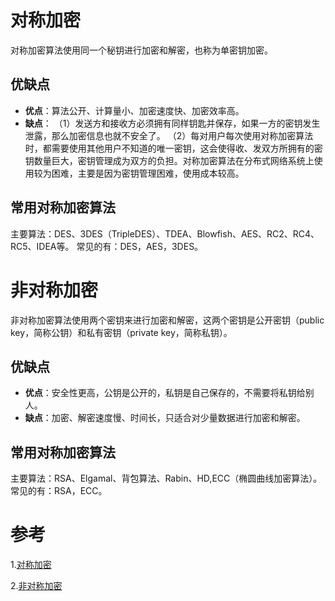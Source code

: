 # 对称加密
对称加密算法使用同一个秘钥进行加密和解密，也称为单密钥加密。

## 优缺点
- **优点**：算法公开、计算量小、加密速度快、加密效率高。
- **缺点**：
（1）发送方和接收方必须拥有同样钥匙并保存，如果一方的密钥发生泄露，那么加密信息也就不安全了。
（2）每对用户每次使用对称加密算法时，都需要使用其他用户不知道的唯一密钥，这会使得收、发双方所拥有的密钥数量巨大，密钥管理成为双方的负担。对称加密算法在分布式网络系统上使用较为困难，主要是因为密钥管理困难，使用成本较高。

## 常用对称加密算法
主要算法：DES、3DES（TripleDES）、TDEA、Blowfish、AES、RC2、RC4、RC5、IDEA等。
常见的有：DES，AES，3DES。

# 非对称加密
非对称加密算法使用两个密钥来进行加密和解密，这两个密钥是公开密钥（public key，简称公钥）和私有密钥（private key，简称私钥）。

## 优缺点
- **优点**：安全性更高，公钥是公开的，私钥是自己保存的，不需要将私钥给别人。
- **缺点**：加密、解密速度慢、时间长，只适合对少量数据进行加密和解密。

## 常用对称加密算法
主要算法：RSA、Elgamal、背包算法、Rabin、HD,ECC（椭圆曲线加密算法）。
常见的有：RSA，ECC。

# 参考
1.[对称加密](https://baike.baidu.com/item/%E5%AF%B9%E7%A7%B0%E5%8A%A0%E5%AF%86)

2.[非对称加密](https://baike.baidu.com/item/%E9%9D%9E%E5%AF%B9%E7%A7%B0%E5%8A%A0%E5%AF%86)

